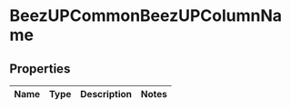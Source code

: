 
# BeezUPCommonBeezUPColumnName

## Properties
Name | Type | Description | Notes
------------ | ------------- | ------------- | -------------



